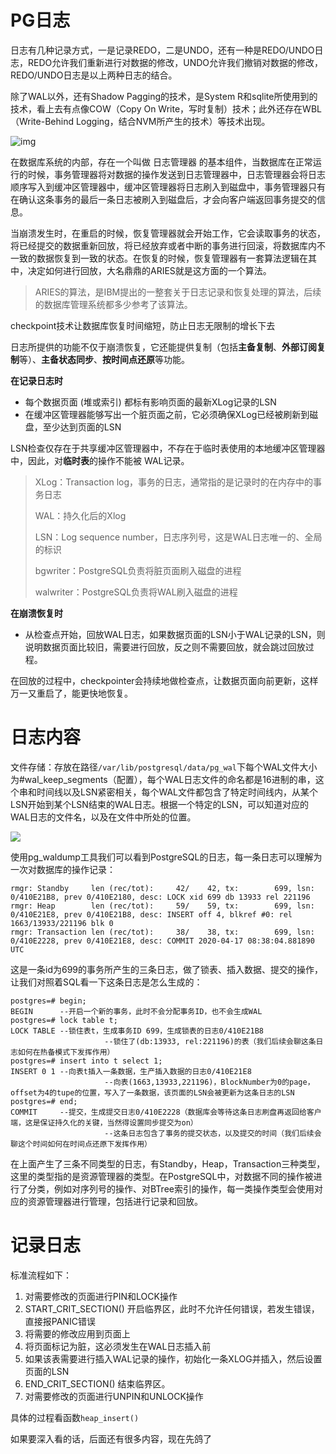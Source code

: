 # PG日志

日志有几种记录方式，一是记录REDO，二是UNDO，还有一种是REDO/UNDO日志，REDO允许我们重新进行对数据的修改，UNDO允许我们撤销对数据的修改，REDO/UNDO日志是以上两种日志的结合。

除了WAL以外，还有Shadow Pagging的技术，是System R和sqlite所使用到的技术，看上去有点像COW（Copy On Write，写时复制）技术；此外还存在WBL（Write-Behind Logging，结合NVM所产生的技术）等技术出现。

![img](https://pic4.zhimg.com/80/v2-14c863a91b479dc1a2be4253ea807ce7_720w.webp)

在数据库系统的内部，存在一个叫做 日志管理器 的基本组件，当数据库在正常运行的时候，事务管理器将对数据的操作发送到日志管理器中，日志管理器会将日志顺序写入到缓冲区管理器中，缓冲区管理器将日志刷入到磁盘中，事务管理器只有在确认这条事务的最后一条日志被刷入到磁盘后，才会向客户端返回事务提交的信息。

当崩溃发生时，在重启的时候，恢复管理器就会开始工作，它会读取事务的状态，将已经提交的数据重新回放，将已经放弃或者中断的事务进行回滚，将数据库内不一致的数据恢复到一致的状态。在恢复的时候，恢复管理器有一套算法逻辑在其中，决定如何进行回放，大名鼎鼎的ARIES就是这方面的一个算法。

>  ARIES的算法，是IBM提出的一整套关于日志记录和恢复处理的算法，后续的数据库管理系统都多少参考了该算法。

checkpoint技术让数据库恢复时间缩短，防止日志无限制的增长下去

日志所提供的功能不仅于崩溃恢复，它还能提供复制（包括**主备复制**、**外部订阅复制**等）、**主备状态同步**、**按时间点还原**等功能。

**在记录日志时**

- 每个数据页面 (堆或索引) 都标有影响页面的最新XLog记录的LSN
- 在缓冲区管理器能够写出一个脏页面之前，它必须确保XLog已经被刷新到磁盘，至少达到页面的LSN

LSN检查仅存在于共享缓冲区管理器中，不存在于临时表使用的本地缓冲区管理器中，因此，对**临时表**的操作不能被 WAL记录。

> XLog：Transaction log，事务的日志，通常指的是记录时的在内存中的事务日志
>
> WAL：持久化后的Xlog
>
> LSN：Log sequence number，日志序列号，这是WAL日志唯一的、全局的标识
>
> bgwriter：PostgreSQL负责将脏页面刷入磁盘的进程
>
> walwriter：PostgreSQL负责将WAL刷入磁盘的进程

**在崩溃恢复时**

- 从检查点开始，回放WAL日志，如果数据页面的LSN小于WAL记录的LSN，则说明数据页面比较旧，需要进行回放，反之则不需要回放，就会跳过回放过程。

在回放的过程中，checkpointer会持续地做检查点，让数据页面向前更新，这样万一又重启了，能更快地恢复。

# 日志内容

文件存储：存放在路径`/var/lib/postgresql/data/pg_wal`下每个WAL文件大小为#wal_keep_segments（配置），每个WAL日志文件的命名都是16进制的串，这个串和时间线以及LSN紧密相关，每个WAL文件都包含了特定时间线内，从某个LSN开始到某个LSN结束的WAL日志。根据一个特定的LSN，可以知道对应的WAL日志的文件名，以及在文件中所处的位置。

![](http://1.14.100.228:8002/images/2023/07/08/20230708164939.png)

使用pg_waldump工具我们可以看到PostgreSQL的日志，每一条日志可以理解为一次对数据库的操作记录：

```text
rmgr: Standby     len (rec/tot):     42/    42, tx:        699, lsn: 0/410E21B8, prev 0/410E2180, desc: LOCK xid 699 db 13933 rel 221196
rmgr: Heap        len (rec/tot):     59/    59, tx:        699, lsn: 0/410E21E8, prev 0/410E21B8, desc: INSERT off 4, blkref #0: rel 1663/13933/221196 blk 0
rmgr: Transaction len (rec/tot):     38/    38, tx:        699, lsn: 0/410E2228, prev 0/410E21E8, desc: COMMIT 2020-04-17 08:38:04.881890 UTC
```

这是一条id为699的事务所产生的三条日志，做了锁表、插入数据、提交的操作，让我们对照着SQL看一下这条日志是怎么生成的：

```text
postgres=# begin;
BEGIN      --开启一个新的事务，此时不会分配事务ID，也不会生成WAL
postgres=# lock table t;
LOCK TABLE --锁住表t，生成事务ID 699，生成锁表的日志0/410E21B8
					 --锁住了(db:13933, rel:221196)的表（我们后续会聊这条日志如何在热备模式下发挥作用）
postgres=# insert into t select 1; 
INSERT 0 1 --向表t插入一条数据，生产插入数据的日志0/410E21E8
					 --向表(1663,13933,221196)，BlockNumber为0的page，offset为4的tupe的位置，写入了一条数据，该页面的LSN会被更新为这条日志的LSN
postgres=# end;
COMMIT     --提交，生成提交日志0/410E2228（数据库会等待这条日志刷盘再返回给客户端，这是保证持久化的关键，当然得设置同步提交为on）
					 --这条日志包含了事务的提交状态，以及提交的时间（我们后续会聊这个时间如何在时间点还原下发挥作用）
```


在上面产生了三条不同类型的日志，有Standby，Heap，Transaction三种类型，这里的类型指的是资源管理器的类型。在PostgreSQL中，对数据不同的操作被进行了分类，例如对序列号的操作、对BTree索引的操作，每一类操作类型会使用对应的资源管理器进行管理，包括进行记录和回放。

# 记录日志

标准流程如下：

1. 对需要修改的页面进行PIN和LOCK操作
2. START_CRIT_SECTION() 开启临界区，此时不允许任何错误，若发生错误，直接报PANIC错误
3. 将需要的修改应用到页面上
4. 将页面标记为脏，这必须发生在WAL日志插入前
5. 如果该表需要进行插入WAL记录的操作，初始化一条XLOG并插入，然后设置页面的LSN
6. END_CRIT_SECTION() 结束临界区。
7. 对需要修改的页面进行UNPIN和UNLOCK操作

具体的过程看函数`heap_insert()`



如果要深入看的话，后面还有很多内容，现在先鸽了











